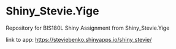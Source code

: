 # Shiny_Stevie.Yige
Repository for BIS180L Shiny Assignment from Shiny_Stevie.Yige

link to app: https://steviebenko.shinyapps.io/shiny_stevie/
